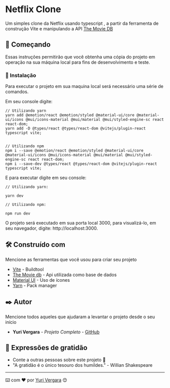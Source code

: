 # Netflix Clone

  Um simples clone da Netflix usando typescript , a partir da ferramenta de construção Vite e manipulando a API [The Movie DB](https://themoviedb.org) 

## 🚀 Começando

Essas instruções permitirão que você obtenha uma cópia do projeto em operação na sua máquina local para fins de desenvolvimento e teste.

### 🔧 Instalação

Para executar o projeto em sua maquina local será necessário uma série de comandos.

Em seu console digite:

```
// Utilizando yarn
yarn add @emotion/react @emotion/styled @material-ui/core @material-ui/icons @mui/icons-material @mui/material @mui/styled-engine-sc react react-dom;
yarn add -D @types/react @types/react-dom @vitejs/plugin-react typescript vite;


// Utilizando npm
npm i --save @emotion/react @emotion/styled @material-ui/core @material-ui/icons @mui/icons-material @mui/material @mui/styled-engine-sc react react-dom;
npm i --save-dev @types/react @types/react-dom @vitejs/plugin-react typescript vite;
```

E para executar digite em seu console:

```
// Utilizando yarn:

yarn dev

// Utilizando npm:

npm run dev

```
O projeto será executado em sua porta local 3000, para visualizá-lo, em seu navegador, digite: http://localhost:3000.

## 🛠️ Construído com

Mencione as ferramentas que você usou para criar seu projeto

* [Vite](https://vitejs.dev/) - Buildtool
* [The Movie db](https://themoviedb.org/) - Api utilizada como base de dados
* [Material UI](https://mui.com/pt/material-ui/material-icons/) - Uso de ícones
* [Yarn](https://yarnpkg.com/) - Pack manager 

## ✒️ Autor

Mencione todos aqueles que ajudaram a levantar o projeto desde o seu início

* **Yuri Vergara** - *Projeto Completo* - [GitHub](https://github.com/yuurivergara)

## 🎁 Expressões de gratidão

* Conte a outras pessoas sobre este projeto 📢
* "A gratidão é o único tesouro dos humildes." - Willian Shakespeare


---
⌨️ com ❤️ por [Yuri Vergara](https://github.com/yuurivergara) 😊
